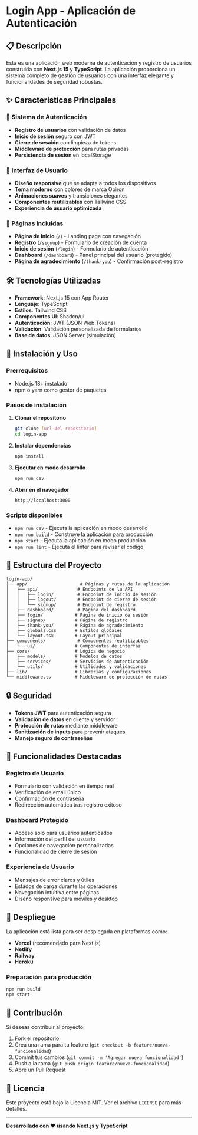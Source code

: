 # Login App - Aplicación de Autenticación

## 📋 Descripción

Esta es una aplicación web moderna de autenticación y registro de usuarios construida con **Next.js 15** y **TypeScript**. La aplicación proporciona un sistema completo de gestión de usuarios con una interfaz elegante y funcionalidades de seguridad robustas.

## ✨ Características Principales

### 🔐 Sistema de Autenticación
- **Registro de usuarios** con validación de datos
- **Inicio de sesión** seguro con JWT
- **Cierre de sesaión** con limpieza de tokens
- **Middleware de protección** para rutas privadas
- **Persistencia de sesión** en localStorage

### 🎨 Interfaz de Usuario
- **Diseño responsive** que se adapta a todos los dispositivos
- **Tema moderno** con colores de marca Opiron
- **Animaciones suaves** y transiciones elegantes
- **Componentes reutilizables** con Tailwind CSS
- **Experiencia de usuario optimizada**

### 📱 Páginas Incluidas
- **Página de inicio** (`/`) - Landing page con navegación
- **Registro** (`/signup`) - Formulario de creación de cuenta
- **Inicio de sesión** (`/login`) - Formulario de autenticación
- **Dashboard** (`/dashboard`) - Panel principal del usuario (protegido)
- **Página de agradecimiento** (`/thank-you`) - Confirmación post-registro

## 🛠️ Tecnologías Utilizadas

- **Framework**: Next.js 15 con App Router
- **Lenguaje**: TypeScript
- **Estilos**: Tailwind CSS
- **Componentes UI**: Shadcn/ui
- **Autenticación**: JWT (JSON Web Tokens)
- **Validación**: Validación personalizada de formularios
- **Base de datos**: JSON Server (simulación)

## 🚀 Instalación y Uso

### Prerrequisitos
- Node.js 18+ instalado
- npm o yarn como gestor de paquetes

### Pasos de instalación

1. **Clonar el repositorio**
   ```bash
   git clone [url-del-repositorio]
   cd login-app
   ```

2. **Instalar dependencias**
   ```bash
   npm install
   ```

3. **Ejecutar en modo desarrollo**
   ```bash
   npm run dev
   ```

4. **Abrir en el navegador**
   ```
   http://localhost:3000
   ```

### Scripts disponibles

- `npm run dev` - Ejecuta la aplicación en modo desarrollo
- `npm run build` - Construye la aplicación para producción
- `npm start` - Ejecuta la aplicación en modo producción
- `npm run lint` - Ejecuta el linter para revisar el código

## 📁 Estructura del Proyecto

```
login-app/
├── app/                    # Páginas y rutas de la aplicación
│   ├── api/               # Endpoints de la API
│   │   ├── login/         # Endpoint de inicio de sesión
│   │   ├── logout/        # Endpoint de cierre de sesión
│   │   └── signup/        # Endpoint de registro
│   ├── dashboard/         # Página del dashboard
│   ├── login/            # Página de inicio de sesión
│   ├── signup/           # Página de registro
│   ├── thank-you/        # Página de agradecimiento
│   ├── globals.css       # Estilos globales
│   └── layout.tsx        # Layout principal
├── components/            # Componentes reutilizables
│   └── ui/               # Componentes de interfaz
├── core/                 # Lógica de negocio
│   ├── models/           # Modelos de datos
│   ├── services/         # Servicios de autenticación
│   └── utils/            # Utilidades y validaciones
├── lib/                  # Librerías y configuraciones
└── middleware.ts         # Middleware de protección de rutas
```

## 🔒 Seguridad

- **Tokens JWT** para autenticación segura
- **Validación de datos** en cliente y servidor
- **Protección de rutas** mediante middleware
- **Sanitización de inputs** para prevenir ataques
- **Manejo seguro de contraseñas**

## 🎯 Funcionalidades Destacadas

### Registro de Usuario
- Formulario con validación en tiempo real
- Verificación de email único
- Confirmación de contraseña
- Redirección automática tras registro exitoso

### Dashboard Protegido
- Acceso solo para usuarios autenticados
- Información del perfil del usuario
- Opciones de navegación personalizadas
- Funcionalidad de cierre de sesión

### Experiencia de Usuario
- Mensajes de error claros y útiles
- Estados de carga durante las operaciones
- Navegación intuitiva entre páginas
- Diseño responsive para móviles y desktop

## 🚀 Despliegue

La aplicación está lista para ser desplegada en plataformas como:
- **Vercel** (recomendado para Next.js)
- **Netlify**
- **Railway**
- **Heroku**

### Preparación para producción
```bash
npm run build
npm start
```

## 🤝 Contribución

Si deseas contribuir al proyecto:
1. Fork el repositorio
2. Crea una rama para tu feature (`git checkout -b feature/nueva-funcionalidad`)
3. Commit tus cambios (`git commit -m 'Agregar nueva funcionalidad'`)
4. Push a la rama (`git push origin feature/nueva-funcionalidad`)
5. Abre un Pull Request

## 📄 Licencia

Este proyecto está bajo la Licencia MIT. Ver el archivo `LICENSE` para más detalles.

---

**Desarrollado con ❤️ usando Next.js y TypeScript**
